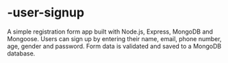 # -user-signup
A simple registration form app built with Node.js, Express, MongoDB and Mongoose. Users can sign up by entering their name, email, phone number, age, gender and password. Form data is validated and saved to a MongoDB database.
